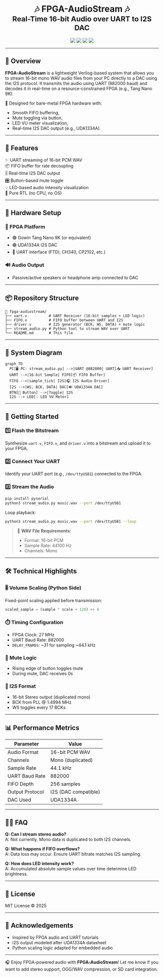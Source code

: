 
<h1 align="center">🎶 FPGA-AudioStream 🎶<br> <sub>Real-Time 16-bit Audio over UART to I2S DAC</sub></h1>

<p align="center">
  <img src="https://img.shields.io/badge/FPGA-Tang%20Nano%209K-green?style=flat-square"/>
  <img src="https://img.shields.io/badge/UART-882000%20baud-blue?style=flat-square"/>
  <img src="https://img.shields.io/badge/I2S-16bit%20Stereo-orange?style=flat-square"/>
  <img src="https://img.shields.io/badge/License-MIT-lightgrey?style=flat-square"/>
</p>

---

## 📘 Overview

**FPGA-AudioStream** is a lightweight Verilog-based system that allows you to stream 16-bit mono WAV audio files from your PC directly to a DAC using the I2S protocol. It transmits the audio using UART (882000 baud) and decodes it in real-time on a resource-constrained FPGA (e.g., Tang Nano 9K).

🔧 Designed for bare-metal FPGA hardware with:
- Smooth FIFO buffering,
- Mute toggling via button,
- LED VU meter visualization,
- Real-time I2S DAC output (e.g., UDA1334A).

---

## 🔩 Features

✨ UART streaming of 16-bit PCM WAV  
📦 FIFO buffer for rate decoupling  
🎚️ Real-time I2S DAC output  
🎛️ Button-based mute toggle  
💡 LED-based audio intensity visualization  
🧱 Pure RTL (no CPU, no OS)

---

## 🔧 Hardware Setup

### 🧠 FPGA Platform
- 🟢 Gowin Tang Nano 9K (or equivalent)
- 🟣 UDA1334A I2S DAC
- 🧵 UART interface (FTDI, CH340, CP2102, etc.)

### 🔊 Audio Output
- Passive/active speakers or headphone amp connected to DAC

---

## 📦 Repository Structure

```
📁 fpga-audiostream/
├── uart.v          # UART Receiver (16-bit samples + LED logic)
├── FIFO.v          # FIFO buffer between UART and I2S
├── driver.v        # I2S generator (BCK, WS, DATA) + mute logic
├── stream_audio.py # Python tool to stream WAV over UART
└── README.md       # This file
```

---

## 🧠 System Diagram

```mermaid
graph TD
  PC[🖥️ PC: stream_audio.py] -->|UART @882000| UART[📥 UART Receiver]
  UART -->|16-bit Sample| FIFO[📦 FIFO Buffer]
  FIFO -->|sample_tick| I2S[🎧 I2S Audio Driver]
  I2S -->|WS, BCK, DATA| DAC[🔊 UDA1334A DAC]
  BTN[🔘 Button] -->|Toggle| I2S
  I2S --> LED[💡 LED VU Meter]
```

---

## 🚀 Getting Started

### 1️⃣ Flash the Bitstream
Synthesize `uart.v`, `FIFO.v`, and `driver.v` into a bitstream and upload it to your FPGA.

### 2️⃣ Connect Your UART
Identify your UART port (e.g., `/dev/ttyUSB1`) connected to the FPGA.

### 3️⃣ Stream the Audio

```bash
pip install pyserial
python3 stream_audio.py music.wav --port /dev/ttyUSB1
```

Loop playback:

```bash
python3 stream_audio.py music.wav --port /dev/ttyUSB1 --loop
```

> 📌 **WAV File Requirements:**  
> - Format: 16-bit PCM  
> - Sample Rate: 44100 Hz  
> - Channels: Mono

---

## 🛠️ Technical Highlights

### 🎚️ Volume Scaling (Python Side)

Fixed-point scaling applied before transmission:
```python
scaled_sample = (sample * scale + 128) >> 8
```

### ⏱️ Timing Configuration
- FPGA Clock: 27 MHz  
- UART Baud Rate: 882000  
- `DELAY_FRAMES`: ~31 for sampling ~44.1 kHz

### 🔄 Mute Logic
- Rising edge of button toggles mute
- During mute, DAC receives 0s

### 🔢 I2S Format
- 16-bit Stereo output (duplicated mono)
- BCK from PLL @ 1.4994 MHz
- WS toggles every 17 BCKs

---

## 📊 Performance Metrics

| Parameter        | Value              |
|------------------|--------------------|
| Audio Format     | 16-bit PCM WAV     |
| Channels         | Mono (duplicated)  |
| Sample Rate      | 44.1 kHz           |
| UART Baud Rate   | 882000             |
| FIFO Depth       | 256 samples        |
| Output Protocol  | I2S (DAC compatible) |
| DAC Used         | UDA1334A           |

---

## 🙋‍♂️ FAQ

**Q: Can I stream stereo audio?**  
A: Not currently. Mono data is duplicated to both I2S channels.

**Q: What happens if FIFO overflows?**  
A: Data loss may occur. Ensure UART bitrate matches I2S sampling.

**Q: How does LED intensity work?**  
A: Accumulated absolute sample values over time determine LED brightness.

---

## 📄 License

MIT License © 2025

---

## 🙌 Acknowledgements

- Inspired by FPGA audio and UART tutorials
- I2S output modeled after UDA1334A datasheet
- Python scaling logic adapted for embedded audio

---

🎧 Enjoy FPGA-powered audio with **FPGA-AudioStream**! Let me know if you want to add stereo support, OGG/WAV compression, or SD card integration.
